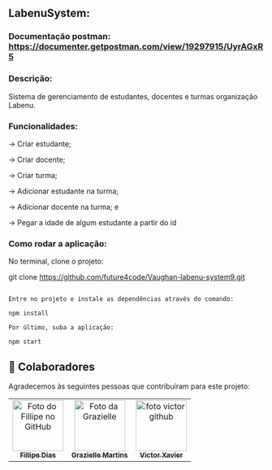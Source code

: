 ## LabenuSystem:

### Documentação postman: https://documenter.getpostman.com/view/19297915/UyrAGxR5

### Descrição:
Sistema de gerenciamento de estudantes, docentes e turmas organização Labenu.

### Funcionalidades:

→ Criar estudante;

→ Criar docente;

→ Criar turma;

→ Adicionar estudante na turma;

→ Adicionar docente na turma; e

→ Pegar a idade de algum estudante a partir do id

### Como rodar a aplicação:

No terminal, clone o projeto:

git clone https://github.com/future4code/Vaughan-labenu-system9.git
```

Entre no projeto e instale as dependências através do comando:

npm install

Por último, suba a aplicação:

npm start
```

## 🤝 Colaboradores

Agradecemos às seguintes pessoas que contribuíram para este projeto:

<table>
  <tr>
    <td align="center">
      <a href="https://github.com/FillipeCO">
        <img src="https://avatars.githubusercontent.com/u/87552890?v=4" width="100px;" alt="Foto do Fillipe no GitHub"/><br>
        <sub>
          <b>Fillipe Dias</b>
        </sub>
      </a>
    </td>
    <td align="center">
      <a href="https://github.com/graziellemcm">
        <img src="https://avatars.githubusercontent.com/u/62907120?v=4" width="100px;" alt="Foto da Grazielle"/><br>
        <sub>
          <b>Grazielle Martins</b>
        </sub>
      </a>
    </td>
    <td align="center">
      <a href="https://github.com/Vsux17">
        <img src="https://avatars.githubusercontent.com/u/59378360?v=4" width="100px;" alt="foto victor github"/><br>
        <sub>
          <b>Victor Xavier</b>
        </sub>
      </a>
    </td>
  </tr>
</table>
